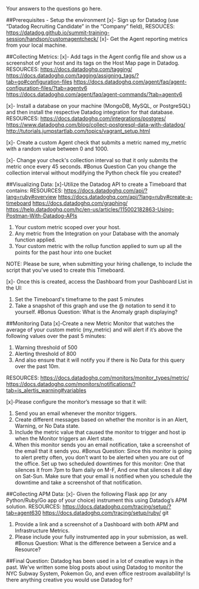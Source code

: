 Your answers to the questions go here.

##Prerequisites - Setup the environment
[x]- Sign up for Datadog (use “Datadog Recruiting Candidate” in the “Company” field),
RESOUCES: https://datadog.github.io/summit-training-session/handson/customagentcheck/
[x]- Get the Agent reporting metrics from your local machine.

##Collecting Metrics:
[x]- Add tags in the Agent config file and show us a screenshot of your host and its tags on the Host Map page in Datadog.
RESOURCES: 
https://docs.datadoghq.com/tagging/
https://docs.datadoghq.com/tagging/assigning_tags/?tab=go#configuration-files
https://docs.datadoghq.com/agent/faq/agent-configuration-files/?tab=agentv6
https://docs.datadoghq.com/agent/faq/agent-commands/?tab=agentv6

[x]- Install a database on your machine (MongoDB, MySQL, or PostgreSQL) and then install the respective Datadog integration for that database.
RESOURCES:
https://docs.datadoghq.com/integrations/postgres/
https://www.datadoghq.com/blog/collect-postgresql-data-with-datadog/
http://tutorials.jumpstartlab.com/topics/vagrant_setup.html

[x]- Create a custom Agent check that submits a metric named my_metric with a random value between 0 and 1000.

[x]- Change your check's collection interval so that it only submits the metric once every 45 seconds.
#Bonus Question Can you change the collection interval without modifying the Python check file you created?

##Visualizing Data:
[x]-Utilize the Datadog API to create a Timeboard that contains:
RESOURCES:
https://docs.datadoghq.com/api/?lang=ruby#overview
https://docs.datadoghq.com/api/?lang=ruby#create-a-timeboard
https://docs.datadoghq.com/graphing/
https://help.datadoghq.com/hc/en-us/articles/115002182863-Using-Postman-With-Datadog-APIs

1. Your custom metric scoped over your host.
2. Any metric from the Integration on your Database with the anomaly function applied.
3. Your custom metric with the rollup function applied to sum up all the points for the past hour into one bucket

NOTE: Please be sure, when submitting your hiring challenge, to include the script that you've used to create this Timeboard.

[x]- Once this is created, access the Dashboard from your Dashboard List in the UI:
1. Set the Timeboard's timeframe to the past 5 minutes
2. Take a snapshot of this graph and use the @ notation to send it to yourself.
#Bonus Question: What is the Anomaly graph displaying?

##Monitoring Data
[x]-Create a new Metric Monitor that watches the average of your custom metric (my_metric) and will alert if it’s above the following values over the past 5 minutes:
1. Warning threshold of 500
2. Alerting threshold of 800
3. And also ensure that it will notify you if there is No Data for this query over the past 10m.

RESOURCES:
https://docs.datadoghq.com/monitors/monitor_types/metric/
https://docs.datadoghq.com/monitors/notifications/?tab=is_alertis_warning#variables

[x]-Please configure the monitor’s message so that it will:
1. Send you an email whenever the monitor triggers.
2. Create different messages based on whether the monitor is in an Alert, Warning, or No Data state.
3. Include the metric value that caused the monitor to trigger and host ip when the Monitor triggers an Alert state.
4. When this monitor sends you an email notification, take a screenshot of the email that it sends you.
#Bonus Question: Since this monitor is going to alert pretty often, you don’t want to be alerted when you are out of the office. Set up two scheduled downtimes for this monitor: One that silences it from 7pm to 9am daily on M-F, And one that silences it all day on Sat-Sun. Make sure that your email is notified when you schedule the downtime and take a screenshot of that notification.

##Collecting APM Data:
[x]- Given the following Flask app (or any Python/Ruby/Go app of your choice) instrument this using Datadog’s APM solution. 
RESOURCES:
https://docs.datadoghq.com/tracing/setup/?tab=agent630
https://docs.datadoghq.com/tracing/setup/ruby/
git 
1. Provide a link and a screenshot of a Dashboard with both APM and Infrastructure Metrics.
2. Please include your fully instrumented app in your submission, as well.
#Bonus Question: What is the difference between a Service and a Resource?

##Final Question:
Datadog has been used in a lot of creative ways in the past. We’ve written some blog posts about using Datadog to monitor the NYC Subway System, Pokemon Go, and even office restroom availability! Is there anything creative you would use Datadog for?

